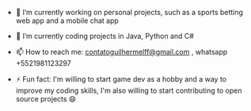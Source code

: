 - 🔭 I’m currently working on personal projects, such as a sports betting web app and a mobile chat app
- 🌱 I’m currently coding projects in Java, Python and C#

- 📫 How to reach me: contatoguilhermelff@gmail.com , whatsapp +5521981123297

- ⚡ Fun fact: I'm willing to start game dev as a hobby and a way to improve my coding skills, I'm also willing to start contributing to open source projects 😄

  <!-- ![Top Langs](https://github-readme-stats.vercel.app/api/top-langs/?username=guilhermelff&layout=compact)) -->
